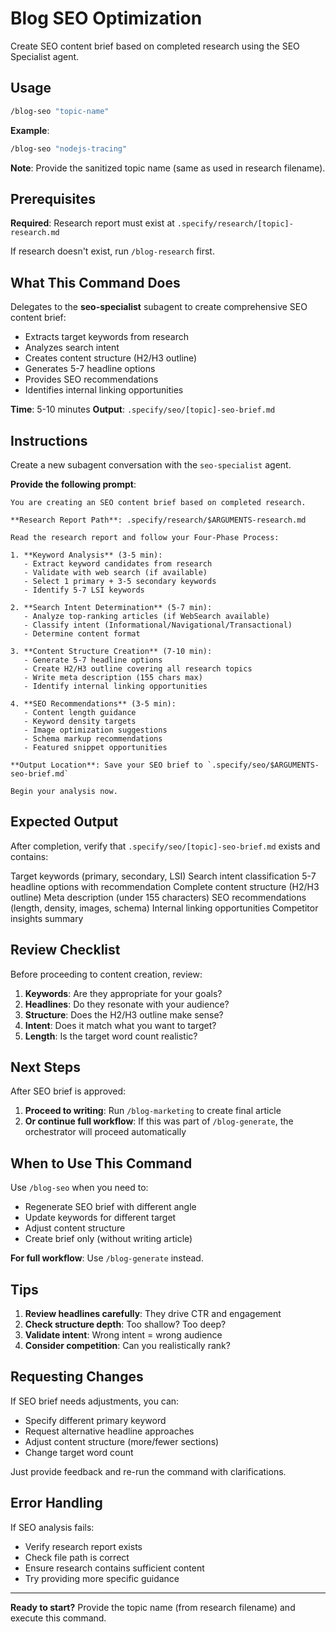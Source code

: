 # Blog SEO Optimization

Create SEO content brief based on completed research using the SEO Specialist agent.

## Usage

```bash
/blog-seo "topic-name"
```

**Example**:
```bash
/blog-seo "nodejs-tracing"
```

**Note**: Provide the sanitized topic name (same as used in research filename).

## Prerequisites

 **Required**: Research report must exist at `.specify/research/[topic]-research.md`

If research doesn't exist, run `/blog-research` first.

## What This Command Does

Delegates to the **seo-specialist** subagent to create comprehensive SEO content brief:

- Extracts target keywords from research
- Analyzes search intent
- Creates content structure (H2/H3 outline)
- Generates 5-7 headline options
- Provides SEO recommendations
- Identifies internal linking opportunities

**Time**: 5-10 minutes
**Output**: `.specify/seo/[topic]-seo-brief.md`

## Instructions

Create a new subagent conversation with the `seo-specialist` agent.

**Provide the following prompt**:

```
You are creating an SEO content brief based on completed research.

**Research Report Path**: .specify/research/$ARGUMENTS-research.md

Read the research report and follow your Four-Phase Process:

1. **Keyword Analysis** (3-5 min):
   - Extract keyword candidates from research
   - Validate with web search (if available)
   - Select 1 primary + 3-5 secondary keywords
   - Identify 5-7 LSI keywords

2. **Search Intent Determination** (5-7 min):
   - Analyze top-ranking articles (if WebSearch available)
   - Classify intent (Informational/Navigational/Transactional)
   - Determine content format

3. **Content Structure Creation** (7-10 min):
   - Generate 5-7 headline options
   - Create H2/H3 outline covering all research topics
   - Write meta description (155 chars max)
   - Identify internal linking opportunities

4. **SEO Recommendations** (3-5 min):
   - Content length guidance
   - Keyword density targets
   - Image optimization suggestions
   - Schema markup recommendations
   - Featured snippet opportunities

**Output Location**: Save your SEO brief to `.specify/seo/$ARGUMENTS-seo-brief.md`

Begin your analysis now.
```

## Expected Output

After completion, verify that `.specify/seo/[topic]-seo-brief.md` exists and contains:

 Target keywords (primary, secondary, LSI)
 Search intent classification
 5-7 headline options with recommendation
 Complete content structure (H2/H3 outline)
 Meta description (under 155 characters)
 SEO recommendations (length, density, images, schema)
 Internal linking opportunities
 Competitor insights summary

## Review Checklist

Before proceeding to content creation, review:

1. **Keywords**: Are they appropriate for your goals?
2. **Headlines**: Do they resonate with your audience?
3. **Structure**: Does the H2/H3 outline make sense?
4. **Intent**: Does it match what you want to target?
5. **Length**: Is the target word count realistic?

## Next Steps

After SEO brief is approved:

1. **Proceed to writing**: Run `/blog-marketing` to create final article
2. **Or continue full workflow**: If this was part of `/blog-generate`, the orchestrator will proceed automatically

## When to Use This Command

Use `/blog-seo` when you need to:

-  Regenerate SEO brief with different angle
-  Update keywords for different target
-  Adjust content structure
-  Create brief only (without writing article)

**For full workflow**: Use `/blog-generate` instead.

## Tips

1. **Review headlines carefully**: They drive CTR and engagement
2. **Check structure depth**: Too shallow? Too deep?
3. **Validate intent**: Wrong intent = wrong audience
4. **Consider competition**: Can you realistically rank?

## Requesting Changes

If SEO brief needs adjustments, you can:
- Specify different primary keyword
- Request alternative headline approaches
- Adjust content structure (more/fewer sections)
- Change target word count

Just provide feedback and re-run the command with clarifications.

## Error Handling

If SEO analysis fails:
- Verify research report exists
- Check file path is correct
- Ensure research contains sufficient content
- Try providing more specific guidance

---

**Ready to start?** Provide the topic name (from research filename) and execute this command.
